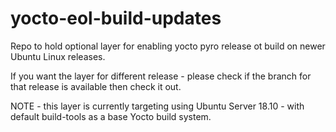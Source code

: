 # yocto-eol-build-updates
Repo to hold optional layer for enabling yocto pyro release ot build on newer Ubuntu Linux releases.

If you want the layer for different release - please check if the branch for that release is available
then check it out.

NOTE - this layer is currently targeting using Ubuntu Server 18.10 - with default build-tools as a base
       Yocto build system.
